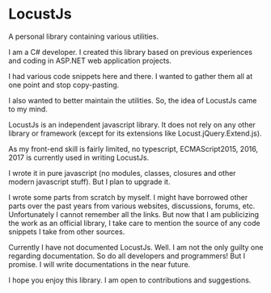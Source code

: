 # LocustJs
A personal library containing various utilities.

I am a C# developer. I created this library based on previous experiences and coding in ASP.NET web application projects.

I had various code snippets here and there. I wanted to gather them all at one point and stop copy-pasting.

I also wanted to better maintain the utilities. So, the idea of LocustJs came to my mind.

LocustJs is an independent javascript library. It does not rely on any other library or framework (except for its extensions like Locust.jQuery.Extend.js).

As my front-end skill is fairly limited, no typescript, ECMAScript2015, 2016, 2017 is currently used in writing LocustJs.

I wrote it in pure javascript (no modules, classes, closures and other modern javascript stuff). But I plan to upgrade it.

I wrote some parts from scratch by myself. I might have borrowed other parts over the past years from various websites, discussions, forums, etc. Unfortunately I cannot remember all the links. But now that I am publicizing the work as an official library, I take care to mention the source of any code snippets I take from other sources.

Currently I have not documented LocustJs. Well. I am not the only guilty one regarding documentation. So do all developers and programmers! But I promise. I will write documentations in the near future.

I hope you enjoy this library. I am open to contributions and suggestions.
